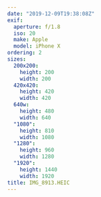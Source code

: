 ```yaml
---
date: "2019-12-09T19:38:08Z"
exif:
  aperture: f/1.8
  iso: 20
  make: Apple
  model: iPhone X
ordering: 2
sizes:
  200x200:
    height: 200
    width: 200
  420x420:
    height: 420
    width: 420
  640w:
    height: 480
    width: 640
  "1080":
    height: 810
    width: 1080
  "1280":
    height: 960
    width: 1280
  "1920":
    height: 1440
    width: 1920
title: IMG_8913.HEIC
---
```

